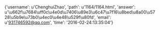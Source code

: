 {'username': u'ChenghuiZhao', 'path': u'1164/1164.html', 'answer': u'\u662f\u7684\uff0c\u4e0d\u7406\u89e3\u6c47\u7f16\u8bed\u8a00\u5728\u5b9e\u73b0\u4ec0\u4e48\u529f\u80fd', 'email': u'931746592@qq.com', 'time': '2016-02-24:13:35:04'}